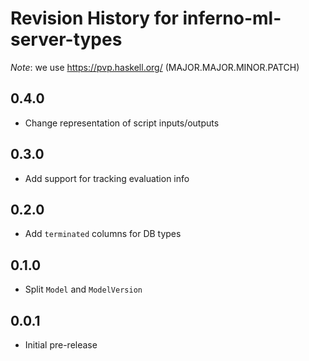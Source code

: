 # Revision History for inferno-ml-server-types
*Note*: we use https://pvp.haskell.org/ (MAJOR.MAJOR.MINOR.PATCH)

## 0.4.0
* Change representation of script inputs/outputs

## 0.3.0
* Add support for tracking evaluation info

## 0.2.0
* Add `terminated` columns for DB types

## 0.1.0
* Split `Model` and `ModelVersion`

## 0.0.1
* Initial pre-release
